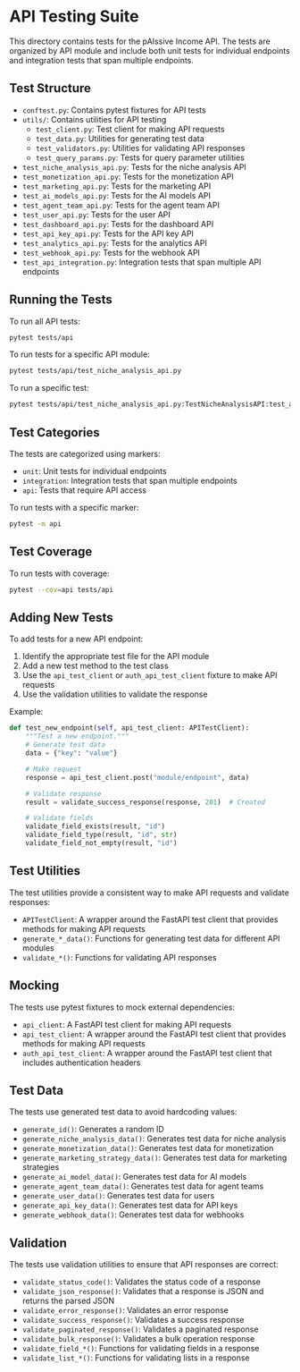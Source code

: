 # API Testing Suite

This directory contains tests for the pAIssive Income API. The tests are organized by API module and include both unit tests for individual endpoints and integration tests that span multiple endpoints.

## Test Structure

- `conftest.py`: Contains pytest fixtures for API tests
- `utils/`: Contains utilities for API testing
  - `test_client.py`: Test client for making API requests
  - `test_data.py`: Utilities for generating test data
  - `test_validators.py`: Utilities for validating API responses
  - `test_query_params.py`: Tests for query parameter utilities
- `test_niche_analysis_api.py`: Tests for the niche analysis API
- `test_monetization_api.py`: Tests for the monetization API
- `test_marketing_api.py`: Tests for the marketing API
- `test_ai_models_api.py`: Tests for the AI models API
- `test_agent_team_api.py`: Tests for the agent team API
- `test_user_api.py`: Tests for the user API
- `test_dashboard_api.py`: Tests for the dashboard API
- `test_api_key_api.py`: Tests for the API key API
- `test_analytics_api.py`: Tests for the analytics API
- `test_webhook_api.py`: Tests for the webhook API
- `test_api_integration.py`: Integration tests that span multiple API endpoints

## Running the Tests

To run all API tests:

```bash
pytest tests/api
```

To run tests for a specific API module:

```bash
pytest tests/api/test_niche_analysis_api.py
```

To run a specific test:

```bash
pytest tests/api/test_niche_analysis_api.py:TestNicheAnalysisAPI:test_analyze_niche
```

## Test Categories

The tests are categorized using markers:

- `unit`: Unit tests for individual endpoints
- `integration`: Integration tests that span multiple endpoints
- `api`: Tests that require API access

To run tests with a specific marker:

```bash
pytest -m api
```

## Test Coverage

To run tests with coverage:

```bash
pytest --cov=api tests/api
```

## Adding New Tests

To add tests for a new API endpoint:

1. Identify the appropriate test file for the API module
2. Add a new test method to the test class
3. Use the `api_test_client` or `auth_api_test_client` fixture to make API requests
4. Use the validation utilities to validate the response

Example:

```python
def test_new_endpoint(self, api_test_client: APITestClient):
    """Test a new endpoint."""
    # Generate test data
    data = {"key": "value"}

    # Make request
    response = api_test_client.post("module/endpoint", data)

    # Validate response
    result = validate_success_response(response, 201)  # Created

    # Validate fields
    validate_field_exists(result, "id")
    validate_field_type(result, "id", str)
    validate_field_not_empty(result, "id")
```

## Test Utilities

The test utilities provide a consistent way to make API requests and validate responses:

- `APITestClient`: A wrapper around the FastAPI test client that provides methods for making API requests
- `generate_*_data()`: Functions for generating test data for different API modules
- `validate_*()`: Functions for validating API responses

## Mocking

The tests use pytest fixtures to mock external dependencies:

- `api_client`: A FastAPI test client for making API requests
- `api_test_client`: A wrapper around the FastAPI test client that provides methods for making API requests
- `auth_api_test_client`: A wrapper around the FastAPI test client that includes authentication headers

## Test Data

The tests use generated test data to avoid hardcoding values:

- `generate_id()`: Generates a random ID
- `generate_niche_analysis_data()`: Generates test data for niche analysis
- `generate_monetization_data()`: Generates test data for monetization
- `generate_marketing_strategy_data()`: Generates test data for marketing strategies
- `generate_ai_model_data()`: Generates test data for AI models
- `generate_agent_team_data()`: Generates test data for agent teams
- `generate_user_data()`: Generates test data for users
- `generate_api_key_data()`: Generates test data for API keys
- `generate_webhook_data()`: Generates test data for webhooks

## Validation

The tests use validation utilities to ensure that API responses are correct:

- `validate_status_code()`: Validates the status code of a response
- `validate_json_response()`: Validates that a response is JSON and returns the parsed JSON
- `validate_error_response()`: Validates an error response
- `validate_success_response()`: Validates a success response
- `validate_paginated_response()`: Validates a paginated response
- `validate_bulk_response()`: Validates a bulk operation response
- `validate_field_*()`: Functions for validating fields in a response
- `validate_list_*()`: Functions for validating lists in a response
